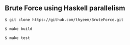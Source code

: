 ## Brute Force using Haskell parallelism


```bash
$ git clone https://github.com/thyeem/BruteForce.git

$ make build 

$ make test
```
